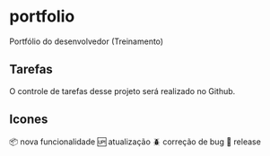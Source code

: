 # portfolio
Portfólio do desenvolvedor (Treinamento)

## Tarefas

O controle de tarefas desse projeto será realizado no Github.

## Icones

:package: nova funcionalidade
:up: atualização
:beetle: correção de bug
:checkered_flag: release